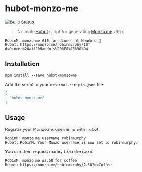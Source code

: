 # hubot-monzo-me

[![Build Status](https://travis-ci.org/robinjmurphy/hubot-monzo-me.svg?branch=master)](https://travis-ci.org/robinjmurphy/hubot-monzo-me)

> A simple [Hubot](https://hubot.github.com/) script for generating [Monzo.me](https://monzo.me/) URLs

```
RobinM: monzo me £10 for dinner at Nando's 🐔
Hubot: https://monzo.me/robinmurphy/10?d=Dinner%20at%20Nando's%20%F0%9F%90%94
```

## Installation

```
npm install --save hubot-monzo-me
```

Add the script to your `external-scripts.json` file:

```json
[
  "hubot-monzo-me"
]
```

## Usage

Register your Monzo.me username with Hubot:

```
RobinM: monzo me username robinmurphy
Hubot: RobinM: Your Monzo username is now set to robinmurphy.
```

You can then request money from the room:

```
RobinM: monzo me £2.50 for coffee
Hubot: https://monzo.me/robinmurphy/2.50?d=Coffee
```

